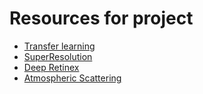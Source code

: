 # Resources for project
* [Transfer learning](https://towardsdatascience.com/a-comprehensive-hands-on-guide-to-transfer-learning-with-real-world-applications-in-deep-learning-212bf3b2f27a)
* [SuperResolution](https://arxiv.org/pdf/1707.02921.pdf)
* [Deep Retinex](https://arxiv.org/pdf/1808.04560v1.pdf)
* [Atmospheric Scattering](https://core.ac.uk/download/pdf/55631247.pdf)
